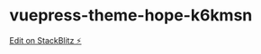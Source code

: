 # vuepress-theme-hope-k6kmsn

[Edit on StackBlitz ⚡️](https://stackblitz.com/edit/vuepress-theme-hope-k6kmsn)